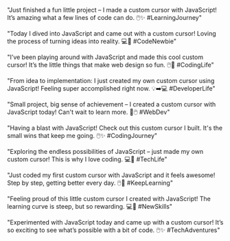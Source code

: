 "Just finished a fun little project – I made a custom cursor with JavaScript! It’s amazing what a few lines of code can do. 🖱️✨ #LearningJourney"

"Today I dived into JavaScript and came out with a custom cursor! Loving the process of turning ideas into reality. 💻🚀 #CodeNewbie"

"I’ve been playing around with JavaScript and made this cool custom cursor! It’s the little things that make web design so fun. 🖱️🌟 #CodingLife"

"From idea to implementation: I just created my own custom cursor using JavaScript! Feeling super accomplished right now. 💡➡️💻 #DeveloperLife"

"Small project, big sense of achievement – I created a custom cursor with JavaScript today! Can't wait to learn more. 🙌🖱️ #WebDev"

"Having a blast with JavaScript! Check out this custom cursor I built. It's the small wins that keep me going. 🖱️✨ #CodingJourney"

"Exploring the endless possibilities of JavaScript – just made my own custom cursor! This is why I love coding. 💻💙 #TechLife"

"Just coded my first custom cursor with JavaScript and it feels awesome! Step by step, getting better every day. 🖱️🚀 #KeepLearning"

"Feeling proud of this little custom cursor I created with JavaScript! The learning curve is steep, but so rewarding. 💻🙌 #NewSkills"

"Experimented with JavaScript today and came up with a custom cursor! It’s so exciting to see what’s possible with a bit of code. 🖱️✨ #TechAdventures"
